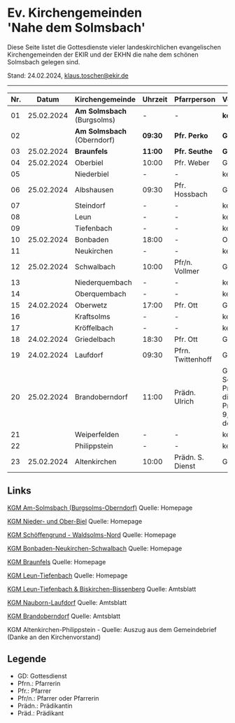 # Ev. Kirchengemeinden<br>'Nahe dem Solmsbach'
Diese Seite listet die Gottesdienste vieler landeskirchlichen evangelischen Kirchengemeinden
der EKIR und der EKHN die nahe dem schönen Solmsbach gelegen sind.

Stand:  24.02.2024, klaus.toscher@ekir.de

--------------------------------------------------------------------

 Nr. | Datum      | Kirchengemeinde | Uhrzeit    | Pfarrperson       | Veranstaltung/Bemerkung |
 --- | ---------- | --------------- | ---------- | ----------------- | ----------------------- |
  01 | 25.02.2024 | **Am Solmsbach**<br>(Burgsolms) | -     | -      | **kein GD**             |
  02 |            | **Am Solmsbach**<br>(Oberndorf) | **09:30**  | **Pfr. Perko**    | **GD**  |
  03 | 25.02.2024 | **Braunfels**   | **11:00**  | **Pfr. Seuthe**   | **GD**                  |
  04 | 25.02.2024 | Oberbiel        | 10:00      | Pfr. Weber        | GD in der Kirche        |
  05 |            | Niederbiel      | -          | -                 | kein GD                 |
  06 | 25.02.2024 | Albshausen      | 09:30      | Pfr. Hossbach     | GD im Gemeindehaus      |
  07 |            | Steindorf       | -          | -                 | kein GD                 |
  08 |            | Leun            | -          | -                 | kein GD                 |
  09 |            | Tiefenbach      | -          | -                 | kein GD                 |
  10 | 25.02.2024 | Bonbaden        | 18:00      | -                 | Orgelkonzert in der Kirche  |
  11 |            | Neukirchen      | -          | -                 | kein GD                 |
  12 | 25.02.2024 | Schwalbach      | 10:00      | Pfr/n. Vollmer    | GD im Gemeindehaus      |
  13 |            | Niederquembach  | -          | -                 | kein GD                 |
  14 |            | Oberquembach    | -          | -                 | kein GD                 |
  15 | 24.02.2024 | Oberwetz        | 17:00      | Pfr. Ott          | GD                      |
  16 |            | Kraftsolms      | -          | -                 | kein GD                 |
  17 |            | Kröffelbach     | -          | -                 | kein GD                 |
  18 | 24.02.2024 | Griedelbach     | 18:30      | Pfr. Ott          | GD                      |
  19 | 24.02.2024 | Laufdorf        | 09:30      | Pfrn. Twittenhoff | GD                      |
  20 | 25.02.2024 | Brandoberndorf  | 11:00      | Prädn. Ulrich     | GD im Gemeindehaus, am Sonntag Reminiszere, Predigtthema: Mose und die eherne Schlange, Predigttext: Numeri 21.4 - 9, Kollekte für die Arbeit der Telefonseelsorge |
  21 |            | Weiperfelden    | -          | -                 | kein GD                 |
  22 |            | Philippstein    | -          | -                 | kein GD                 |
  23 | 25.02.2024 | Altenkirchen    | 10:00      | Prädn. S. Dienst  | GD                      |
 

## Links

[KGM Am-Solmsbach (Burgsolms-Oberndorf)](https://burgsolms.ekir.de) Quelle: Homepage

[KGM Nieder- und Ober-Biel](http://www.kirche-niederbiel.de/termine) Quelle: Homepage

[KGM Schöffengrund - Waldsolms-Nord](https://schoeffengrund-waldsolms.ekir.de) Quelle: Homepage

[KGM Bonbaden-Neukirchen-Schwalbach](https://www.evangelisch-bonbaden-schwalbach-neukirchen.de/gottesdienste/) Quelle: Homepage

[KGM Braunfels](https://www.evangelisch-in-braunfels.de) Quelle: Homepage

[KGM Leun-Tiefenbach](http://evangelische-kirchengemeinde-leun.de/gottesdiensplan/) Quelle: Homepage

[KGM Leun-Tiefenbach & Biskirchen-Bissenberg](https://ol.wittich.de/titel/1108/) Quelle: Amtsblatt

[KGM Nauborn-Laufdorf](https://ol.wittich.de/titel/1161/) Quelle: Amtsblatt

[KGM Brandoberndorf](https://ol.wittich.de/titel/1212/) Quelle: Amtsblatt

KGM Altenkirchen-Philippstein - Quelle: Auszug aus dem Gemeindebrief (Danke an den Kirchenvorstand)

## Legende
- GD: Gottesdienst
- Pfrn.: Pfarrerin
- Pfr.: Pfarrer
- Pfr/n.: Pfarrer oder Pfarrerin
- Prädn.: Prädikantin
- Präd.: Prädikant
